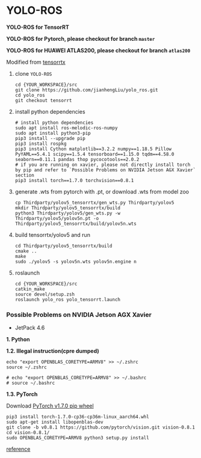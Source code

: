 # YOLO-ROS

**YOLO-ROS for TensorRT**

**YOLO-ROS for Pytorch, please checkout for branch `master`**

**YOLO-ROS for HUAWEI ATLAS200, please checkout for branch `atlas200`**

Modified from [tensorrtx](https://github.com/wang-xinyu/tensorrtx)

1. clone `YOLO-ROS`
   ```
   cd {YOUR_WORKSPACE}/src
   git clone https://github.com/jianhengLiu/yolo_ros.git
   cd yolo_ros
   git checkout tensorrt
   ```

2. install python dependencies
   ```
   # install python dependencies
   sudo apt install ros-melodic-ros-numpy
   sudo apt install python3-pip
   pip3 install --upgrade pip
   pip3 install rospkg
   pip3 install Cython matplotlib==3.2.2 numpy==1.18.5 Pillow PyYAML==5.4.1 scipy==1.5.4 tensorboard==1.15.0 tqdm==4.58.0 seaborn==0.11.1 pandas thop pycocotools==2.0.2
   # if you are running on xavier, please not directly install torch by pip and refer to `Possible Problems on NVIDIA Jetson AGX Xavier` section
   pip3 install torch==1.7.0 torchvision==0.8.1
   ```
3. generate .wts from pytorch with .pt, or download .wts from model zoo

   ```
   cp Thirdparty/yolov5_tensorrtx/gen_wts.py Thirdparty/yolov5
   mkdir Thirdparty/yolov5_tensorrtx/build
   python3 Thirdparty/yolov5/gen_wts.py -w Thirdparty/yolov5/yolov5n.pt -o Thirdparty/yolov5_tensorrtx/build/yolov5n.wts
   ```

4. build tensorrtx/yolov5 and run

   ```
   cd Thirdparty/yolov5_tensorrtx/build
   cmake ..
   make
   sudo ./yolov5 -s yolov5n.wts yolov5n.engine n
   ```

5. roslaunch

   ```
   cd {YOUR_WORKSPACE}/src
   catkin_make
   source devel/setup.zsh
   roslaunch yolo_ros yolo_tensorrt.launch
   ```


### Possible Problems on NVIDIA Jetson AGX Xavier

* JetPack 4.6


**1. Python**

**1.2. Illegal instruction(cpre dumped)**
```
echo "export OPENBLAS_CORETYPE=ARMV8" >> ~/.zshrc
source ~/.zshrc

# echo "export OPENBLAS_CORETYPE=ARMV8" >> ~/.bashrc
# source ~/.bashrc
```

**1.3. PyTorch**

Download  [PyTorch v1.7.0 pip wheel](https://nvidia.box.com/shared/static/cs3xn3td6sfgtene6jdvsxlr366m2dhq.whl)

```
pip3 install torch-1.7.0-cp36-cp36m-linux_aarch64.whl
sudo apt-get install libopenblas-dev
git clone -b v0.8.1 https://github.com/pytorch/vision.git vision-0.8.1
cd vision-0.8.1/
sudo OPENBLAS_CORETYPE=ARMV8 python3 setup.py install
```

[reference](https://blog.csdn.net/qq_40691868/article/details/114379061?spm=1001.2101.3001.6650.1&utm_medium=distribute.pc_relevant.none-task-blog-2%7Edefault%7EOPENSEARCH%7Edefault-1.no_search_link&depth_1-utm_source=distribute.pc_relevant.none-task-blog-2%7Edefault%7EOPENSEARCH%7Edefault-1.no_search_link&utm_relevant_index=1)
